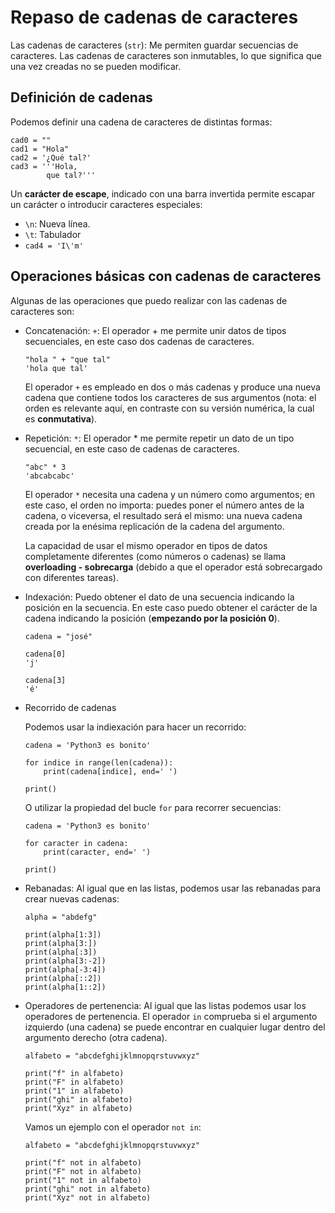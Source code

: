 # Repaso de cadenas de caracteres

Las cadenas de caracteres (`str`): Me permiten guardar secuencias de caracteres. Las cadenas de caracteres son inmutables, lo que significa que una vez creadas no se pueden modificar.

## Definición de cadenas

Podemos definir una cadena de caracteres de distintas formas:

```
cad0 = ""
cad1 = "Hola"
cad2 = '¿Qué tal?'
cad3 = '''Hola,
		que tal?'''
```

Un **carácter de escape**, indicado con una barra invertida permite escapar un carácter o introducir caracteres especiales:

* `\n`: Nueva línea.
* `\t`: Tabulador
* `cad4 = 'I\'m'`


## Operaciones básicas con cadenas de caracteres

Algunas de las operaciones que puedo realizar con las cadenas de caracteres son:

* Concatenación: `+`:  El operador + me permite unir datos de tipos secuenciales, en este caso dos cadenas de caracteres.

    ```
    "hola " + "que tal"
    'hola que tal'
    ```

    El operador `+` es empleado en dos o más cadenas y produce una nueva cadena que contiene todos los caracteres de sus argumentos (nota: el orden es relevante aquí, en contraste con su versión numérica, la cual es **conmutativa**).

* Repetición: `*`:  El operador * me permite repetir un dato de un tipo secuencial, en este caso de cadenas de caracteres.

    ```
    "abc" * 3
    'abcabcabc'
    ```

    El operador `*` necesita una cadena y un número como argumentos; en este caso, el orden no importa: puedes poner el número antes de la cadena, o viceversa, el resultado será el mismo: una nueva cadena creada por la enésima replicación de la cadena del argumento.

    La capacidad de usar el mismo operador en tipos de datos completamente diferentes (como números o cadenas) se llama **overloading - sobrecarga** (debido a que el operador está sobrecargado con diferentes tareas).

* Indexación: Puedo obtener el dato de una secuencia indicando la posición en la secuencia. En este caso puedo obtener el carácter de la cadena indicando la posición (**empezando por la posición 0**).

    ```
    cadena = "josé"

    cadena[0]
    'j'

    cadena[3]
    'é'
    ```

* Recorrido de cadenas

    Podemos usar la indiexación para hacer un recorrido:

    ```
    cadena = 'Python3 es bonito'

    for indice in range(len(cadena)):
        print(cadena[indice], end=' ')

    print()
    ```

    O utilizar la propiedad del bucle `for` para recorrer secuencias:

    ```
    cadena = 'Python3 es bonito'

    for caracter in cadena:
        print(caracter, end=' ')

    print()
    ```

* Rebanadas: Al igual que en las listas, podemos usar las rebanadas para crear nuevas cadenas:

    ```
    alpha = "abdefg"

    print(alpha[1:3])
    print(alpha[3:])
    print(alpha[:3])
    print(alpha[3:-2])
    print(alpha[-3:4])
    print(alpha[::2])
    print(alpha[1::2])
    ```

* Operadores de pertenencia: Al igual que las listas podemos usar los operadores de pertenencia. El operador `in` comprueba si el argumento izquierdo (una cadena) se puede encontrar en cualquier lugar dentro del argumento derecho (otra cadena).

    ```
    alfabeto = "abcdefghijklmnopqrstuvwxyz"

    print("f" in alfabeto)
    print("F" in alfabeto)
    print("1" in alfabeto)
    print("ghi" in alfabeto)
    print("Xyz" in alfabeto)
    ```

    Vamos un ejemplo con el operador `not in`:

    ```
    alfabeto = "abcdefghijklmnopqrstuvwxyz"
    
    print("f" not in alfabeto)
    print("F" not in alfabeto)
    print("1" not in alfabeto)
    print("ghi" not in alfabeto)
    print("Xyz" not in alfabeto)
    ```



